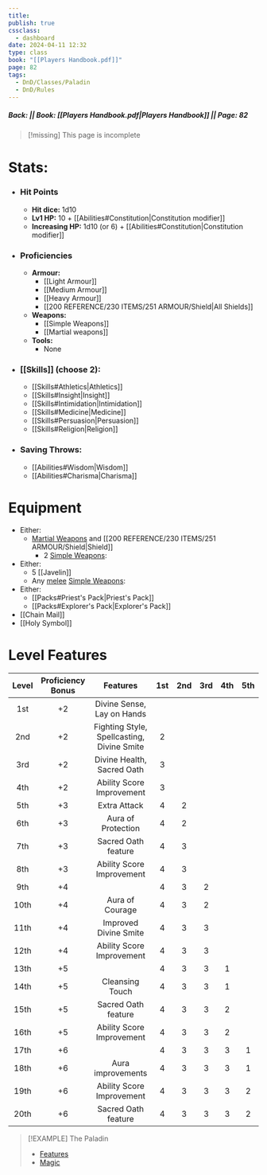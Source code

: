 ```yaml
---
title: 
publish: true
cssclass:
  - dashboard
date: 2024-04-11 12:32
type: class
book: "[[Players Handbook.pdf]]"
page: 82
tags:
  - DnD/Classes/Paladin
  - DnD/Rules
---
```

##### Back:  || Book: [[Players Handbook.pdf|Players Handbook]] || Page: 82

> [!missing] This page is incomplete

# Stats:
- ### Hit Points
	- **Hit dice:** 1d10
	- **Lv1 HP:**  10 $+$ [[Abilities#Constitution|Constitution modifier]] 
	-  **Increasing HP:** 1d10 (or 6) $+$ [[Abilities#Constitution|Constitution modifier]] 
- ### Proficiencies
	- **Armour:** 
		- [[Light Armour]]
		- [[Medium Armour]]
		- [[Heavy Armour]]
		- [[200 REFERENCE/230 ITEMS/251 ARMOUR/Shield|All Shields]]
	- **Weapons:** 
		- [[Simple Weapons]]
		- [[Martial weapons]]
	- **Tools:** 
		- None
- ### [[Skills]] (choose 2):
	- [[Skills#Athletics|Athletics]]
	- [[Skills#Insight|Insight]]
	- [[Skills#Intimidation|Intimidation]]
	- [[Skills#Medicine|Medicine]]
	- [[Skills#Persuasion|Persuasion]]
	- [[Skills#Religion|Religion]]
- ### Saving Throws:
	- [[Abilities#Wisdom|Wisdom]]
	- [[Abilities#Charisma|Charisma]]
# Equipment
- Either:
	- [Martial Weapons](https://benl0.github.io/The-Editors-Dungeon/tags/DnD/Weapons/Martial) and [[200 REFERENCE/230 ITEMS/251 ARMOUR/Shield|Shield]] 
		- 2 [Simple Weapons](https://benl0.github.io/The-Editors-Dungeon/tags/DnD/Weapons/Simple):
- Either:
	- 5 [[Javelin]]
	- Any [melee](https://benl0.github.io/The-Editors-Dungeon/tags/DnD/Weapons/Melee) [Simple Weapons](https://benl0.github.io/The-Editors-Dungeon/tags/DnD/Weapons/Simple):
- Either:
	- [[Packs#Priest's Pack|Priest's Pack]]
	- [[Packs#Explorer's Pack|Explorer's Pack]]
- [[Chain Mail]]
- [[Holy Symbol]]

# Level Features

| Level | Proficiency <br>Bonus |                  Features                  | 1st | 2nd | 3rd | 4th | 5th |
| :---: | :-------------------: | :----------------------------------------: | :-: | :-: | :-: | :-: | :-: |
|  1st  |          +2           |         Divine Sense, Lay on Hands         |     |     |     |     |     |
|  2nd  |          +2           | Fighting Style, Spellcasting, Divine Smite |  2  |     |     |     |     |
|  3rd  |          +2           |         Divine Health, Sacred Oath         |  3  |     |     |     |     |
|  4th  |          +2           |         Ability Score Improvement          |  3  |     |     |     |     |
|  5th  |          +3           |                Extra Attack                |  4  |  2  |     |     |     |
|  6th  |          +3           |             Aura of Protection             |  4  |  2  |     |     |     |
|  7th  |          +3           |            Sacred Oath feature             |  4  |  3  |     |     |     |
|  8th  |          +3           |         Ability Score Improvement          |  4  |  3  |     |     |     |
|  9th  |          +4           |                                            |  4  |  3  |  2  |     |     |
| 10th  |          +4           |              Aura of Courage               |  4  |  3  |  2  |     |     |
| 11th  |          +4           |           Improved Divine Smite            |  4  |  3  |  3  |     |     |
| 12th  |          +4           |         Ability Score Improvement          |  4  |  3  |  3  |     |     |
| 13th  |          +5           |                                            |  4  |  3  |  3  |  1  |     |
| 14th  |          +5           |              Cleansing Touch               |  4  |  3  |  3  |  1  |     |
| 15th  |          +5           |            Sacred Oath feature             |  4  |  3  |  3  |  2  |     |
| 16th  |          +5           |         Ability Score Improvement          |  4  |  3  |  3  |  2  |     |
| 17th  |          +6           |                                            |  4  |  3  |  3  |  3  |  1  |
| 18th  |          +6           |             Aura improvements              |  4  |  3  |  3  |  3  |  1  |
| 19th  |          +6           |         Ability Score Improvement          |  4  |  3  |  3  |  3  |  2  |
| 20th  |          +6           |            Sacred Oath feature             |  4  |  3  |  3  |  3  |  2  |


> [!EXAMPLE] The Paladin
> - [Features](https://benl0.github.io/The-Editors-Dungeon/tags/DnD/Features/Paladin)
> - [Magic](https://benl0.github.io/The-Editors-Dungeon/tags/DnD/Spells/Class/Paladin)
